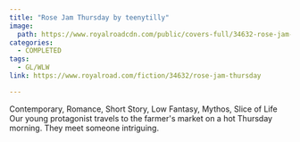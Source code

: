 ```yaml
---
title: "Rose Jam Thursday by teenytilly"
image:
  path: https://www.royalroadcdn.com/public/covers-full/34632-rose-jam-thursday.jpg
categories:
  - COMPLETED
tags:
  - GL/WLW
link: https://www.royalroad.com/fiction/34632/rose-jam-thursday

---
```

Contemporary, Romance, Short Story, Low Fantasy, Mythos, Slice of Life Our young protagonist travels to the farmer's market on a hot Thursday morning. They meet someone intriguing.

